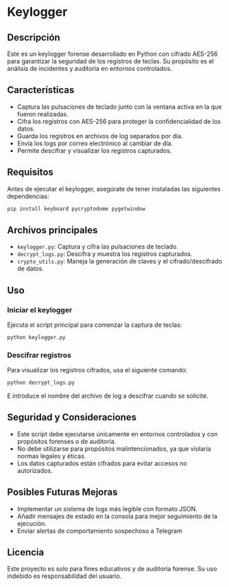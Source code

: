 # Keylogger

## Descripción

Este es un keylogger forense desarrollado en Python con cifrado AES-256 para garantizar la seguridad de los registros de teclas. Su propósito es el análisis de incidentes y auditoría en entornos controlados.

## Características

- Captura las pulsaciones de teclado junto con la ventana activa en la que fueron realizadas.
- Cifra los registros con AES-256 para proteger la confidencialidad de los datos.
- Guarda los registros en archivos de log separados por día.
- Envía los logs por correo electrónico al cambiar de día.
- Permite descifrar y visualizar los registros capturados.

## Requisitos

Antes de ejecutar el keylogger, asegúrate de tener instaladas las siguientes dependencias:

```sh
pip install keyboard pycryptodome pygetwindow
```

## Archivos principales

- `keylogger.py`: Captura y cifra las pulsaciones de teclado.
- `decrypt_logs.py`: Descifra y muestra los registros capturados.
- `crypto_utils.py`: Maneja la generación de claves y el cifrado/descifrado de datos.

## Uso

### Iniciar el keylogger

Ejecuta el script principal para comenzar la captura de teclas:

```sh
python keylogger.py
```

### Descifrar registros

Para visualizar los registros cifrados, usa el siguiente comando:

```sh
python decrypt_logs.py
```

E introduce el nombre del archivo de log a descifrar cuando se solicite.

## Seguridad y Consideraciones

- Este script debe ejecutarse únicamente en entornos controlados y con propósitos forenses o de auditoría.
- No debe utilizarse para propósitos malintencionados, ya que violaría normas legales y éticas.
- Los datos capturados están cifrados para evitar accesos no autorizados.

## Posibles Futuras Mejoras

- Implementar un sistema de logs más legible con formato JSON.
- Añadir mensajes de estado en la consola para mejor seguimiento de la ejecución.
- Enviar alertas de comportamiento sospechoso a Telegram

## Licencia

Este proyecto es solo para fines educativos y de auditoría forense. Su uso indebido es responsabilidad del usuario.
